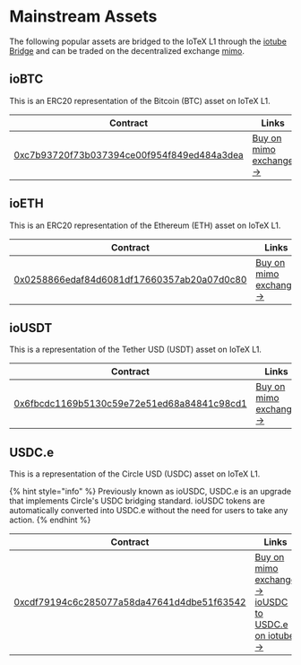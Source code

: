 # Mainstream Assets

The following popular assets are bridged to the IoTeX L1 through the [iotube Bridge](../iotube-bridge.md) and can be traded on the decentralized exchange [mimo](../ecosystem-apps/mimo-dex.md).

## ioBTC

This is an ERC20 representation of the Bitcoin (BTC) asset on IoTeX L1.

<table><thead><tr><th width="438">Contract</th><th>Links</th></tr></thead><tbody><tr><td><a href="https://iotexscan.io/token/0xc7b93720f73b037394ce00f954f849ed484a3dea">0xc7b93720f73b037394ce00f954f849ed484a3dea</a></td><td><a href="https://mimo.exchange/swap?inputCurrency=IOTX&#x26;outputCurrency=0xc7b93720f73b037394ce00f954f849ed484a3dea">Buy on mimo exchange -></a></td></tr></tbody></table>

## ioETH

This is an ERC20 representation of the Ethereum (ETH) asset on IoTeX L1.&#x20;

<table><thead><tr><th width="442">Contract</th><th>Links</th></tr></thead><tbody><tr><td><a href="https://iotexscan.io/token/0x0258866edaf84d6081df17660357ab20a07d0c80">0x0258866edaf84d6081df17660357ab20a07d0c80</a></td><td><a href="https://mimo.exchange/swap?inputCurrency=IOTX&#x26;outputCurrency=0x0258866edaf84d6081df17660357ab20a07d0c80">Buy on mimo exchange -> </a></td></tr></tbody></table>

## ioUSDT

This is a representation of the Tether USD (USDT) asset on IoTeX L1.

<table><thead><tr><th width="425">Contract</th><th>Links</th></tr></thead><tbody><tr><td><a href="https://iotexscan.io/token/0x6fbcdc1169b5130c59e72e51ed68a84841c98cd1">0x6fbcdc1169b5130c59e72e51ed68a84841c98cd1</a></td><td><a href="https://mimo.exchange/swap?inputCurrency=IOTX&#x26;outputCurrency=0x6fbcdc1169b5130c59e72e51ed68a84841c98cd1">Buy on mimo exchange -></a> </td></tr></tbody></table>

## USDC.e

This is a representation of the Circle USD (USDC) asset on IoTeX L1.

{% hint style="info" %}
Previously known as ioUSDC, USDC.e is an upgrade that implements Circle's USDC bridging standard. ioUSDC tokens are automatically converted into USDC.e without the need for users to take any action.
{% endhint %}

<table><thead><tr><th width="435">Contract</th><th>Links</th></tr></thead><tbody><tr><td><a href="https://iotexscan.io/token/0xcdf79194c6c285077a58da47641d4dbe51f63542">0xcdf79194c6c285077a58da47641d4dbe51f63542</a></td><td><a href="https://mimo.exchange/swap?inputCurrency=IOTX&#x26;outputCurrency=0xcdf79194c6c285077a58da47641d4dbe51f63542">Buy on mimo exchange -></a> <br><a href="https://bridge.iotex.io/convert">ioUSDC to USDC.e on iotube -></a></td></tr></tbody></table>


